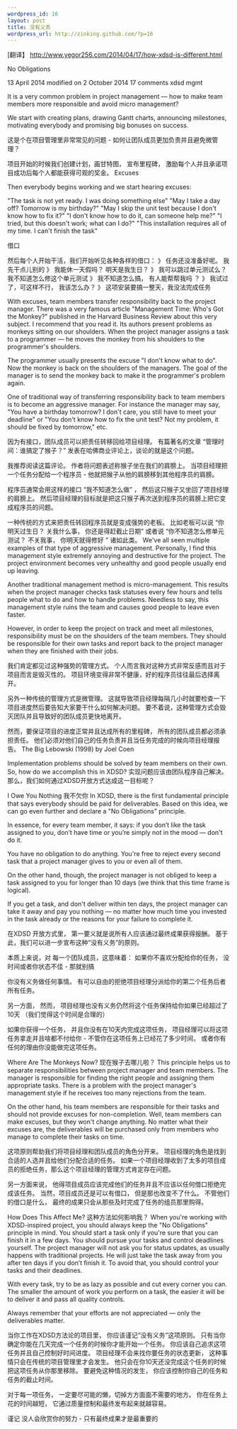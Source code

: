 ```yaml
--- 
wordpress_id: 16
layout: post
title: 没有义务
wordpress_url: http://zinking.github.com/?p=16
---
```

[翻译】 http://www.yegor256.com/2014/04/17/how-xdsd-is-different.html

No Obligations

13 April 2014 modified on 2 October 2014 17 comments
xdsd mgmt


It is a very common problem in project management — how to make team members more responsible and avoid micro management?


We start with creating plans, drawing Gantt charts, announcing milestones, motivating everybody and promising big bonuses on success.

这是个在项目管理里非常常见的问题 - 如何让团队成员更加负责并且避免微管理？

项目开始的时候我们创建计划，画甘特图， 宣布里程碑， 激励每个人并且承诺项目成功后每个人都能获得可观的奖金。
Excuses

Then everybody begins working and we start hearing excuses:

"The task is not yet ready. I was doing something else"
"May I take a day off? Tomorrow is my birthday?"
"May I skip the unit test because I don't know how to fix it?"
"I don't know how to do it, can someone help me?"
"I tried, but this doesn't work; what can I do?"
"This installation requires all of my time. I can't finish the task"

借口

然后每个人开始干活，我们开始听见各种各样的借口：
》 任务还没准备好呢。 我先干点儿别的
》 我能休一天假吗？ 明天是我生日？
》 我可以跳过单元测试么？我不知道怎么修这个单元测试
》 我不知道怎么搞， 有人能帮帮我吗 ？
》 我试过了，可这样不行， 我该怎么办？
》 这项安装要搞一整天，我没法完成任务


With excuses, team members transfer responsibility back to the project manager. There was a very famous article "Management Time: Who's Got the Monkey?" published in the Harvard Business Review about this very subject.
I recommend that you read it. Its authors present problems as monkeys sitting on our shoulders. When the project manager assigns a task to a programmer — he moves the monkey from his shoulders to the programmer's shoulders.

The programmer usually presents the excuse "I don't know what to do". Now the monkey is back on the shoulders of the managers. The goal of the manager is to send the monkey back to make it the programmer's problem again.


One of traditional way of transferring responsibility back to team members is to become an aggressive manager. For instance the manager may say, "You have a birthday tomorrow? I don't care, you still have to meet your deadline" or "You don't know how to fix the unit test? Not my problem, it should be fixed by tomorrow," etc.

因为有接口，团队成员可以把责任转移回给项目经理。  有篇著名的文章 “管理时间：谁搞定了猴子？” 发表在哈佛商业评论上，谈论的就是这个问题。

我推荐阅读这篇评论。 作者将问题表述称猴子坐在我们的肩膀上。 当项目经理把一个任务分配给一个程序员 - 他就把猴子从他的肩膀移到其他程序员的肩膀。

程序员通常会用这样的接口 “我不知道怎么做” ， 然后这只猴子又坐回了项目经理的肩膀上。 然后项目经理的目标就是把这只猴子再次送到程序员的肩膀上把它变成程序员的问题。

一种传统的方式来把责任转回程序员就是变成强势的老板。 比如老板可以说 “你明天过生日？ 关我什么事， 你还是得赶截止日期” 或者说 “你不知道怎么修单元测试？ 不关我事， 你明天就得修好 ” 诸如此类。
We've all seen multiple examples of that type of aggressive management. Personally, I find this management style extremely annoying and destructive for the project. The project environment becomes very unhealthy and good people usually end up leaving.

Another traditional management method is micro-management. This results when the project manager checks task statuses every few hours and tells people what to do and how to handle problems. Needless to say, this management style ruins the team and causes good people to leave even faster.


However, in order to keep the project on track and meet all milestones, responsibility must be on the shoulders of the team members. They should be responsible for their own tasks and report back to the project manager when they are finished with their jobs.

我们肯定都见过这种强势的管理方式。 个人而言我对这种方式非常反感而且对于项目而言是毁灭性的。 项目环境变得非常不健康，好的程序员往往最后选择离开。

另外一种传统的管理方式是微管理。 这就导致项目经理每隔几小时就要检查一下项目进度然后要告知大家要干什么如何解决问题。 要不着说，这种管理方式会毁灭团队并且导致好的团队成员更快地离开。

然而，要保证项目的进度正常并且达成所有的里程碑， 所有的团队成员都必须承担责任。 他们必须对他们自己的任务负责并且当任务完成的时候向项目经理报告。
The Big Lebowski (1998) by Joel Coen

Implementation problems should be solved by team members on their own. So, how do we accomplish this in XDSD?
实现问题应该由团队程序自己解决。 那么，我们如何通过XDSD开放方式达成这一目标呢？


I Owe You Nothing
我不欠你
In XDSD, there is the first fundamental principle that says everybody should be paid for deliverables. Based on this idea, we can go even further and declare a "No Obligations" principle.

In essence, for every team member, it says: if you don’t like the task assigned to you, don’t have time or you’re simply not in the mood — don't do it.

You have no obligation to do anything. You're free to reject every second task that a project manager gives to you or even all of them.

On the other hand, though, the project manager is not obliged to keep a task assigned to you for longer than 10 days (we think that this time frame is logical).


If you get a task, and don't deliver within ten days, the project manager can take it away and pay you nothing — no matter how much time you invested in the task already or the reasons for your failure to complete it.

在XDSD 开放方式里， 第一要义就是说所有人应该通过最终成果获得报酬。 基于此，我们可以进一步宣布这种“没有义务”的原则。

本质上来说，对 每一个团队成员，这意味着： 如果你不喜欢分配给你的任务， 没时间或者你状态不佳 - 那就别搞

你没有义务做任何事情。 有可以自由的拒绝项目经理分派给你的第二个任务后者所有任务。

另一方面， 然而， 项目经理也没有义务仍然将这个任务保持给你如果已经超过了10天 （我们觉得这个时间是合理的）

如果你获得一个任务， 并且你没有在10天内完成这项任务， 项目经理可以将这项任务拿走并且啥都不付给你 - 不管你在这项任务上已经花了多少时间， 或者你有任何的理由你没能做完这项任务。

Where Are The Monkeys Now?
现在猴子去哪儿啦？
This principle helps us to separate responsibilities between project manager and team members. The manager is responsible for finding the right people and assigning them appropriate tasks. There is a problem with the project manager's management style if he receives too many rejections from the team.


On the other hand, his team members are responsible for their tasks and should not provide excuses for non-completion. Well, team members can make excuses, but they won't change anything. No matter what their excuses are, the deliverables will be purchased only from members who manage to complete their tasks on time.

这项原则帮助我们将项目经理和团队成员的角色分开来。 项目经理的角色是找到合适的人选并且给他们分配合适的任务。 如果一个项目经理收到了太多的项目成员的拒绝任务，那么这个项目经理的管理方式肯定存在问题。

另一方面来说， 他得项目成员应该完成他们的任务并且不应该以任何借口拒绝完成该任务。 当然，项目成员还是可以有借口， 但是那也改变不了什么。 不管他们的借口是什么， 最终的成果只会从那些及时完成了任务的组员那里购得。

How Does This Affect Me?
这种方法如何影响我？
When you're working with XDSD-inspired project, you should always keep the "No Obligations" principle in mind. You should start a task only if you're sure that you can finish it in a few days. You should pursue your tasks and control deadlines yourself. The project manager will not ask you for status updates, as usually happens with traditional projects. He will just take the task away from you after ten days if you don’t finish it. To avoid that, you should control your tasks and their deadlines.

With every task, try to be as lazy as possible and cut every corner you can. The smaller the amount of work you perform on a task, the easier it will be to deliver it and pass all quality controls.


Always remember that your efforts are not appreciated — only the deliverables matter.

当你工作在XDSD方法论的项目里， 你应该谨记“没有义务”这项原则。 只有当你确定你能在几天完成一个任务的时候你才能开始一个任务。 你应该自己追求这项任务并且自己控制好时间进度。 项目经理不会来找你要任务的状态更新， 这种事情只会在传统的项目管理里才会发生。 他只会在你10天还没完成这个任务的时候把这项任务从你那里移除。 要避免这种情况的发生， 你应该控制你自己的任务和任务的截止时间。

对于每一项任务， 一定要尽可能的懒，切掉方方面面不需要的地方。 你在任务上花的时间越短， 它通过质量控制和最终发布起来就越容易。

谨记 没人会欣赏你的努力 - 只有最终成果才是最重要的